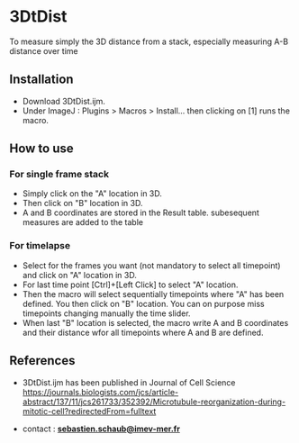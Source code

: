 # 3DtDist
To measure simply the 3D distance from a stack, especially measuring A-B distance over time

## Installation

  - Download  3DtDist.ijm. 
  - Under ImageJ : Plugins > Macros > Install... then clicking on [1] runs the macro.
  
## How to use

### For single frame stack
- Simply click on the "A" location in 3D. 
- Then click on "B" location in 3D.
- A and B coordinates are stored in the Result table. subesequent measures are added to the table

### For timelapse
- Select for the frames you want (not mandatory to select all timepoint) and click on "A" location in 3D.
- For last time point [Ctrl]+[Left Click] to select "A" location.
- Then the macro will select sequentially timepoints where "A" has been defined. You then click on "B" location. You can on purpose miss  timepoints changing manually the time slider.
- When last "B" location is selected, the macro write A and B coordinates and their distance wfor all timepoints where A and B are defined.


## References

- 3DtDist.ijm has been published in Journal of Cell Science 
https://journals.biologists.com/jcs/article-abstract/137/11/jcs261733/352392/Microtubule-reorganization-during-mitotic-cell?redirectedFrom=fulltext

- contact : **sebastien.schaub@imev-mer.fr**
